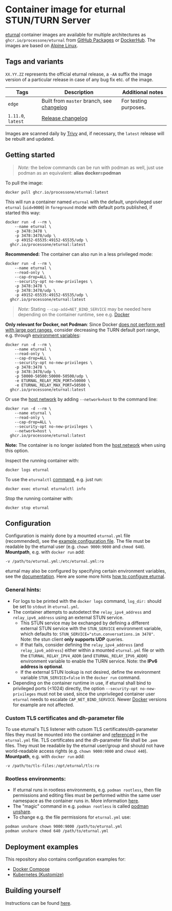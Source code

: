 # Container image for eturnal STUN/TURN Server

[eturnal](https://eturnal.net/) container images are available for multiple 
architectures as `ghcr.io/processone/eturnal` from [GitHub Packages](https://github.com/processone/eturnal/pkgs/container/eturnal)
or [DockerHub](https://hub.docker.com/r/eturnal/eturnal). The images are based
on [Alpine Linux](https://alpinelinux.org).

## Tags and variants

`XX.YY.ZZ` represents the official eturnal release, a `-AA` suffix the image 
version of a particular release in case of any bug fix etc. of the image.

| Tags  | Description  | Additional notes  |
| ------------ | ------------ | ------------ |
| `edge`  | Built from `master` branch, see [changelog](https://github.com/processone/eturnal/blob/master/CHANGELOG.md)  | For testing purposes. |
| `1.11.0`, `latest`  | [Release changelog](https://github.com/processone/eturnal/releases/tag/1.11.0)  |   |

Images are scanned daily by [Trivy](https://www.aquasec.com/products/trivy) and,
if necessary, the `latest` release will be rebuilt and updated.

## Getting started

> _Note:_ the below commands can be run with podman as well, just use podman as 
> an equivalent: **alias docker=podman**

To pull the image:

    docker pull ghcr.io/processone/eturnal:latest

This will run a container named `eturnal` with the default, unprivileged user 
`eturnal` (`uid=9000`) in `foreground` mode with default ports published, if 
started this way:

```shell
docker run -d --rm \
    --name eturnal \
    -p 3478:3478 \
    -p 3478:3478/udp \
    -p 49152-65535:49152-65535/udp \
  ghcr.io/processone/eturnal:latest
```

**Recommended:** The container can also run in a less privileged mode:

```shell
docker run -d --rm \
    --name eturnal \
    --read-only \
    --cap-drop=ALL \
    --security-opt no-new-privileges \
    -p 3478:3478 \
    -p 3478:3478/udp \
    -p 49152-65535:49152-65535/udp \
  ghcr.io/processone/eturnal:latest
```

> _Note:_ Stating `--cap-add=NET_BIND_SERVICE` may be needed here depending
> on the container runtime, see e.g. [Docker](https://github.com/moby/moby/pull/41030)

**Only relevant for Docker, not Podman**: Since Docker 
[does not perform well with large port ranges](https://github.com/instrumentisto/coturn-docker-image/issues/3), 
consider decreasing the TURN default port range, e.g. through [environment variables](https://eturnal.net/documentation/#Environment_Variables):

```shell
docker run -d --rm \
    --name eturnal \
    --read-only \
    --cap-drop=ALL \
    --security-opt no-new-privileges \
    -p 3478:3478 \
    -p 3478:3478/udp \
    -p 50000-50500:50000-50500/udp \
    -e ETURNAL_RELAY_MIN_PORT=50000 \
    -e ETURNAL_RELAY_MAX_PORT=50500 \
  ghcr.io/processone/eturnal:latest
```

Or use the [host network](https://docs.docker.com/network/host/) by adding 
`--network=host` to the command line:

```shell
docker run -d --rm \
    --name eturnal \
    --read-only \
    --cap-drop=ALL \
    --security-opt no-new-privileges \
    --network=host \
  ghcr.io/processone/eturnal:latest
```

**Note:** The container is no longer isolated from the [host network](https://docs.docker.com/network/host/) 
when using this option.

Inspect the running container with:

    docker logs eturnal

To use the `eturnalctl` [command](https://eturnal.net/documentation/#Operation),
 e.g. just run:

    docker exec eturnal eturnalctl info

Stop the running container with:

    docker stop eturnal

## Configuration

Configuration is mainly done by a mounted `eturnal.yml` file (recommended), see 
the [example configuration file](https://github.com/processone/eturnal/blob/master/config/eturnal.yml). 
The file must be readable by the eturnal user (e.g. `chown 9000:9000` and 
`chmod 640`). **Mountpath**, e.g. with `docker run` add:

    -v /path/to/eturnal.yml:/etc/eturnal.yml:ro

eturnal may also be configured by specifying certain environment variables, see 
the [documentation](https://eturnal.net/documentation/#Environment_Variables). 
Here are some more hints [how to configure eturnal](https://eturnal.net/documentation/#Global_Configuration).

### General hints:

* For logs to be printed with the `docker logs` command, `log_dir:` should be 
set to `stdout` in `eturnal.yml`.
* The container attempts to autodetect the `relay_ipv4_address` and 
`relay_ipv6_address` using an external STUN service. 
  * This STUN service may be exchanged by defining a different external STUN 
  service with the `STUN_SERVICE` environment variable, which defaults to: 
  `STUN_SERVICE="stun.conversations.im 3478"`. Note: the stun client 
  **only supports UDP** queries. 
  * If that fails, consider defining the `relay_ipv4_address` (and 
  `relay_ipv6_address`) either within a mounted `eturnal.yml` file or with the 
  `ETURNAL_RELAY_IPV4_ADDR` (and `ETURNAL_RELAY_IPV6_ADDR`) environment variable 
  to enable the TURN service. Note: the **IPv6 address is optional**.
  * If the external STUN lookup is not desired, define the environment variable 
  `STUN_SERVICE=false` in the `docker run` command.
* Depending on the container runtime in use, if eturnal shall bind to privileged
ports (<1024) directly, the option `--security-opt no-new-privileges` must not
be used, since the unprivileged container user `eturnal` needs to escalate
`CAP_NET_BIND_SERVICE`. Newer [Docker](https://github.com/moby/moby/pull/41030)
versions for example are not affected.

### Custom TLS certificates and dh-parameter file

To use eturnal's TLS listener with cutsom TLS certificates/dh-parameter files 
they must be mounted into the container and [referenced](https://eturnal.net/documentation/#tls_crt_file) 
in the `eturnal.yml` file. TLS certificates and the dh-parameter file shall be 
`.pem` files. They must be readable by the eturnal user/group and should not 
have world-readable access rights (e.g. `chown 9000:9000` and `chmod 440`). 
**Mountpath**, e.g. with `docker run` add:

    -v /path/to/tls-files:/opt/eturnal/tls:ro

### Rootless environments:

* If eturnal runs in rootless environments, e.g. `podman rootless`, then file
  permissions and editing files must be performed within the same user namespace
  as the container runs in. More information [here](https://www.tutorialworks.com/podman-rootless-volumes/).
* The "magic" command in e.g. `podman rootless` is called [podman unshare](https://docs.podman.io/en/latest/markdown/podman-unshare.1.html).
* To change e.g. the file permissions for `eturnal.yml` use:

```
podman unshare chown 9000:9000 /path/to/eturnal.yml
podman unshare chmod 640 /path/to/eturnal.yml
```

## Deployment examples

This repository also contains configuration examples for:

* [Docker Compose](https://github.com/processone/eturnal/tree/master/examples/docker-compose)
* [Kubernetes (Kustomize)](https://github.com/processone/eturnal/tree/master/examples/kubernetes-kustomize)

## Building yourself

Instructions can be found [here](https://eturnal.net/documentation/code/container-build.html).
